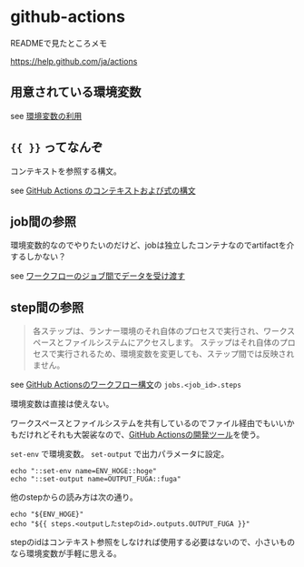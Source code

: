 # github-actions

READMEで見たところメモ

https://help.github.com/ja/actions

## 用意されている環境変数

see [環境変数の利用](https://help.github.com/ja/actions/automating-your-workflow-with-github-actions/using-environment-variables)

## `{{ }}` ってなんぞ

コンテキストを参照する構文。

see [GitHub Actions のコンテキストおよび式の構文](https://help.github.com/ja/actions/automating-your-workflow-with-github-actions/contexts-and-expression-syntax-for-github-actions)

## job間の参照

環境変数的なのでやりたいのだけど、jobは独立したコンテナなのでartifactを介するしかない？

see [ワークフローのジョブ間でデータを受け渡す](https://help.github.com/ja/actions/automating-your-workflow-with-github-actions/persisting-workflow-data-using-artifacts#passing-data-between-jobs-in-a-workflow)

## step間の参照

> 各ステップは、ランナー環境のそれ自体のプロセスで実行され、ワークスペースとファイルシステムにアクセスします。 ステップはそれ自体のプロセスで実行されるため、環境変数を変更しても、ステップ間では反映されません。

see [GitHub Actionsのワークフロー構文](https://help.github.com/ja/actions/automating-your-workflow-with-github-actions/workflow-syntax-for-github-actions)の `jobs.<job_id>.steps`

環境変数は直接は使えない。

ワークスペースとファイルシステムを共有しているのでファイル経由でもいいかもだけれどそれも大袈裟なので、[GitHub Actionsの開発ツール](https://help.github.com/ja/actions/automating-your-workflow-with-github-actions/development-tools-for-github-actions)を使う。

`set-env` で環境変数。 `set-output` で出力パラメータに設定。

```
echo "::set-env name=ENV_HOGE::hoge"
echo "::set-output name=OUTPUT_FUGA::fuga"
```

他のstepからの読み方は次の通り。

```
echo "${ENV_HOGE}"
echo "${{ steps.<outputしたstepのid>.outputs.OUTPUT_FUGA }}"
```

stepのidはコンテキスト参照をしなければ使用する必要はないので、小さいものなら環境変数が手軽に思える。


